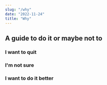 ```yaml
---
slug: "/why"
date: "2022-11-24"
title: "Why"
---
```


## A guide to do it or maybe not to

### I want to quit

### I'm not sure

### I want to do it better
